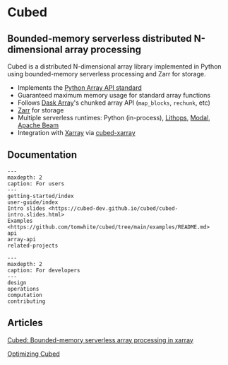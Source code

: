 # Cubed

## Bounded-memory serverless distributed N-dimensional array processing

Cubed is a distributed N-dimensional array library implemented in Python using bounded-memory serverless processing and Zarr for storage.

- Implements the [Python Array API standard](https://data-apis.org/array-api/latest/)
- Guaranteed maximum memory usage for standard array functions
- Follows [Dask Array](https://docs.dask.org/en/stable/array.html)'s chunked array API (`map_blocks`, `rechunk`, etc)
- [Zarr](https://zarr.readthedocs.io/en/stable/) for storage
- Multiple serverless runtimes: Python (in-process), [Lithops](https://lithops-cloud.github.io/), [Modal](https://modal.com/), [Apache Beam](https://beam.apache.org/)
- Integration with [Xarray](https://xarray.dev/) via [cubed-xarray](https://github.com/xarray-contrib/cubed-xarray)

## Documentation

```{toctree}
---
maxdepth: 2
caption: For users
---
getting-started/index
user-guide/index
Intro slides <https://cubed-dev.github.io/cubed/cubed-intro.slides.html>
Examples <https://github.com/tomwhite/cubed/tree/main/examples/README.md>
api
array-api
related-projects
```

```{toctree}
---
maxdepth: 2
caption: For developers
---
design
operations
computation
contributing
```

## Articles

[Cubed: Bounded-memory serverless array processing in xarray](https://xarray.dev/blog/cubed-xarray)

[Optimizing Cubed](https://medium.com/pangeo/optimizing-cubed-7a0b8f65f5b7)